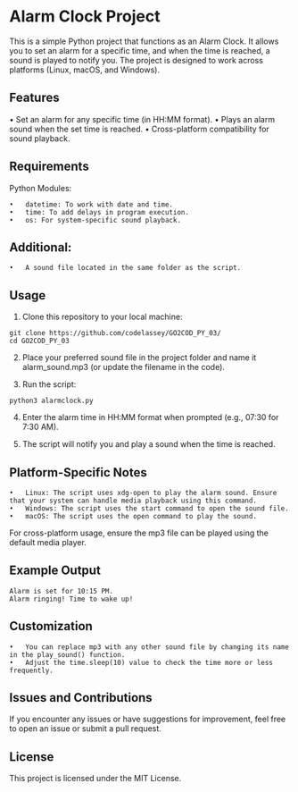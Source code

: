 # Alarm Clock Project

This is a simple Python project that functions as an Alarm Clock. It allows you to set an alarm for a specific time, and when the time is reached, a sound is played to notify you. The project is designed to work across platforms (Linux, macOS, and Windows).

## Features

•	Set an alarm for any specific time (in HH:MM format).
•	Plays an alarm sound when the set time is reached.
•	Cross-platform compatibility for sound playback.

## Requirements

Python Modules:

	•	datetime: To work with date and time.
	•	time: To add delays in program execution.
	•	os: For system-specific sound playback.

## Additional:

	•	A sound file located in the same folder as the script.

## Usage

 1.	Clone this repository to your local machine:

```
git clone https://github.com/codelassey/GO2COD_PY_03/
cd GO2COD_PY_03

```
 2.	Place your preferred sound file in the project folder and name it alarm_sound.mp3 (or update the filename in the code).
 
 3.	Run the script:
```
python3 alarmclock.py
```
 4.	Enter the alarm time in HH:MM format when prompted (e.g., 07:30 for 7:30 AM).
 
 5.	The script will notify you and play a sound when the time is reached.

## Platform-Specific Notes

	•	Linux: The script uses xdg-open to play the alarm sound. Ensure that your system can handle media playback using this command.
	•	Windows: The script uses the start command to open the sound file.
	•	macOS: The script uses the open command to play the sound.

For cross-platform usage, ensure the mp3 file can be played using the default media player.

## Example Output
```Set your alarm time (in HH:MM format, e.g., 07:30): 22:15
Alarm is set for 10:15 PM.
Alarm ringing! Time to wake up!
```
## Customization

	•	You can replace mp3 with any other sound file by changing its name in the play_sound() function.
	•	Adjust the time.sleep(10) value to check the time more or less frequently.

## Issues and Contributions

If you encounter any issues or have suggestions for improvement, feel free to open an issue or submit a pull request.

## License

This project is licensed under the MIT License.
